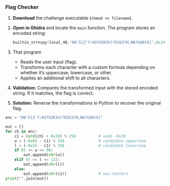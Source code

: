 ### Flag Checker

1. **Download** the challenge executable (`chmod +x filename`).
2. **Open in Ghidra** and locate the `main` function. The program stores an encoded string:

   ```c
   builtin_strncpy(local_48,"08'5[Z'Y:H3?X2K3V)?D2G3?H,N6?G$R(G]",0x24);
   ```
3. That program 
   * Reads the user input (flag).
   * Transforms each character with a custom formula depending on whether it’s uppercase, lowercase, or other.
   * Applies an additional shift to all characters.
4. **Validation:** Compares the transformed input with the stored encoded string. If it matches, the flag is correct.
5. **Solution:** Reverse the transformations in Python to recover the original flag.
```python
enc = "08'5[Z'Y:H3?X2K3V)?D2G3?H,N6?G$R(G]"

out = []
for ch in enc:
    c1 = (ord(ch) + 0x20) % 256          # undo -0x20
    u = (-0x65 - c1) % 256               # candidate uppercase
    l = (-0x25 - c1) % 256               # candidate lowercase
    if 65 <= u <= 90:
        out.append(chr(u))
    elif 97 <= l <= 122:
        out.append(chr(l))
    else:
        out.append(chr(c1))              # non-letters
print("".join(out))
```
